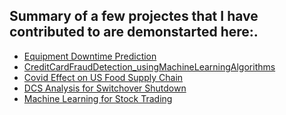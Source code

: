 <h2>Summary of a few projectes that I have contributed to are demonstarted here:. </h2> 

  <ul>
    <li> <a href="Equipment_Downtown_Prediction_Summer2021_HG.pdf">Equipment Downtime Prediction </a></li>
    <li><a href="CreditCardFraudDetection_usingMachineLearningAlgorithms_Spring2021.pdf">CreditCardFraudDetection_usingMachineLearningAlgorithms </a></li>
    <li><a href="Covid_Effect_on_US_Food_Supply_Chain.pdf">Covid Effect on US Food Supply Chain</a></li>
    <li><a href="DCS_Switchover_Shutdown.pdf">DCS Analysis for Switchover Shutdown</a></li>
    <li><a href="ML4T_Project_Manual_vs_StrategyLearner_report.pdf">Machine Learning for Stock Trading</a></li>
  </ul>


